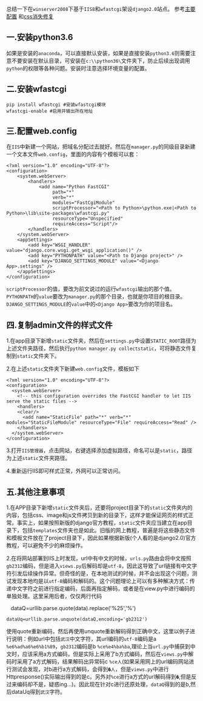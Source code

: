 总结一下在`winserver2008`下基于`IIS8`和`wfastcgi`架设`django2.0`站点。
参考[主要配置]( https://blog.csdn.net/gzlaiyonghao/article/details/70243639) 和[css消失修复](https://blog.csdn.net/qq_18075613/article/details/56970016) 

## 一.安装python3.6

如果是安装的`anaconda`，可以直接默认安装，如果是直接安装`python3.6`则需要注意不要安装在默认目录，可安装在`c:\\python36\`文件夹下，防止后续出现调用`python`的权限等各种问题。安装时注意选择环境变量的配置。

## 二.安装wfastcgi
    
    pip install wfastcgi #安装wfastcgi模块  
    wfastcgi-enable #启用并输出所在地址
    
## 三.配置web.config

在`IIS`中新建一个网站，把域名分配过去就好。然后在`manager.py`的同级目录新建一个文本文件`web.config`，里面的内容有个模板可以套：

    <?xml version="1.0" encoding="UTF-8"?>
    <configuration>
        <system.webServer>
            <handlers>
                <add name="Python FastCGI" 
                     path="*" 
                     verb="*" 
                     modules="FastCgiModule" 
                     scriptProcessor="<Path to Python>\python.exe|<Path to Python>\lib\site-packages\wfastcgi.py" 
                     resourceType="Unspecified" 
                     requireAccess="Script"/>
            </handlers>
        </system.webServer>
        <appSettings>
            <add key="WSGI_HANDLER" value="django.core.wsgi.get_wsgi_application()" />
            <add key="PYTHONPATH" value="<Path to Django project>" />
            <add key="DJANGO_SETTINGS_MODULE" value="<Django App>.settings" />
        </appSettings>
    </configuration>

`scriptProcessor`的值，要改为前文说过的运行`wfastcgi`输出的那个值。`PYTHONPATH`的`value`要改为`manager.py`的那个目录，也就是你项目的根目录。`DJANGO_SETTINGS_MODULE`的`value`中的`<Django App>`要改为你的项目名。

## 四.复制admin文件的样式文件

1.在app目录下新增`static`文件夹，然后在`settings.py`中设置`STATIC_ROOT`路径为上述文件夹路径，然后执行`python manager.py collectstatic`，可将静态文件复制到`static`文件夹下。

2.在上述`static`文件夹下新建`web.config`文件，模板如下

    <?xml version="1.0" encoding="UTF-8"?>  
    <configuration>  
      <system.webServer>  
        <!-- this configuration overrides the FastCGI handler to let IIS serve the static files -->  
        <handlers>  
        <clear/>  
          <add name="StaticFile" path="*" verb="*" modules="StaticFileModule" resourceType="File" requireAccess="Read" />  
        </handlers>  
      </system.webServer>  
    </configuration>  
    
3.打开`IIS管理器`，点击网站，右键选择添加虚拟路径，命名可以是`static`，路径为上述`static`文件夹路径。

4.重新运行IIS即可样式正常，外网可以正常访问。

## 五.其他注意事项

1.在APP目录下新增`static`文件夹后，还要将project目录下的`static`文件夹内的内容，包括css、image和js文件拷贝到新的目录下，这样才能保证网页的样式正常。事实上，如果按照新版的django官方教程，`static`文件夹应当建立在app目录下，包括`templates`文件夹也是如此。旧版的网上教程，普遍是将这些静态文件和模板文件放在了project目录下，因此如果根据新版(个人看的是django2.0)官方教程，可以避免不少的麻烦操作。

2.在将网站部署到IIS上时发现，url中有中文的时候，`urls.py`路由会将中文按照`gb2312`编码，但是进入`views.py`后解码却是`utf-8`，因此这导致了url链接有中文字符引发后续操作异常。但奇怪的是，在本地测试的时候，并不会出现这个问题，测试发现本地均是以`utf-8`编码和解码的。这个问题理论上可以有多种解决方式：传递中文字符之前进行指定编码，后面再指定解码，或者是在view.py中进行编码的单独处理。这里采用后者，仅仅两行代码       
    
    dataQ=urllib.parse.quote(data).replace('%25','%')
    
    dataUq=urllib.parse.unquote(dataQ,encoding='gb2312')

使用quote重新编码，然后再使用unquote重新解码得到正确中文，这里以例子进行说明：例如url中包括`武汉`中文字符，其url编码的`utf-8`编码是a `%e6%ad%a6%e6%b1%89`，`gb2312`编码是b `%ce%e4%ba%ba`,理论上当`url.py`中捕获到中文时，应该采用a方式编码，但是实际上采用了b方式编码，然后在`views.py`中解码时采用了a方式解码，结果解码出异常码c `%ce人`(如果采用网上的url编码网站进行测试会发现，对b进行a方式解码，会得到`�人`，但是`views.py`中进行Httpresponse()实际输出得到的是c。另外对`%ce`进行a方式的url解码得到`�`,但是反过来编码却不是，疑惑ing...)。因此现在针对c进行还原处理，`dataQ`得到的是b,然后dataUq得到`武汉`字符。
